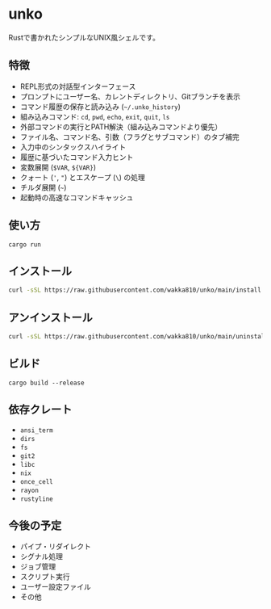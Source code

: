 # unko

Rustで書かれたシンプルなUNIX風シェルです。

## 特徴
- REPL形式の対話型インターフェース
- プロンプトにユーザー名、カレントディレクトリ、Gitブランチを表示
- コマンド履歴の保存と読み込み (`~/.unko_history`)
- 組み込みコマンド: `cd`, `pwd`, `echo`, `exit`, `quit`, `ls`
- 外部コマンドの実行とPATH解決（組み込みコマンドより優先）
- ファイル名、コマンド名、引数（フラグとサブコマンド）のタブ補完
- 入力中のシンタックスハイライト
- 履歴に基づいたコマンド入力ヒント
- 変数展開 (`$VAR`, `${VAR}`)
- クォート (`'`, `"`) とエスケープ (`\`) の処理
- チルダ展開 (`~`)
- 起動時の高速なコマンドキャッシュ

## 使い方

```
cargo run
```

## インストール

```bash
curl -sSL https://raw.githubusercontent.com/wakka810/unko/main/install.sh | bash
```

## アンインストール

```bash
curl -sSL https://raw.githubusercontent.com/wakka810/unko/main/uninstall.sh | bash
```

## ビルド

```
cargo build --release
```

## 依存クレート
- `ansi_term`
- `dirs`
- `fs`
- `git2`
- `libc`
- `nix`
- `once_cell`
- `rayon`
- `rustyline`

## 今後の予定

- パイプ・リダイレクト
- シグナル処理
- ジョブ管理
- スクリプト実行
- ユーザー設定ファイル
- その他
